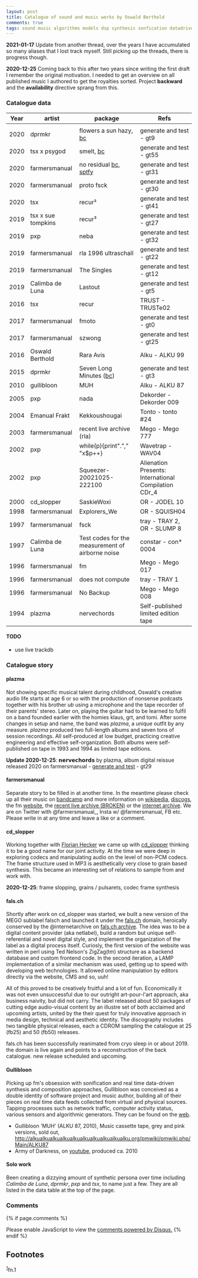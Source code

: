 ```yaml
---
layout: post
title: Catalogue of sound and music works by Oswald Berthold
comments: true
tags: sound music algorithms models dsp synthesis sonfication datadriven audio digital musician aesthetics
---
```


**2021-01-17** Update from another thread, over the years I have
accumulated so many aliases that I lost track myself. Still picking up
the threads, there is progress though.

**2020-12-25** Coming back to this after two years since writing the
first draft I remember the original motivation. I needed to get an
overview on all published music I authored to get the royalties
sorted. Project **backward** and the **availability** directive sprang
from this.

### Catalogue data

| **Year** | **artist**         | **package**                                                                                                                                                        | **Refs**                                                       |
|----------|--------------------|--------------------------------------------------------------------------------------------------------------------------------------------------------------------|----------------------------------------------------------------|
|          |                    |                                                                                                                                                                    |                                                                |
| 2020     | dprmkr             | flowers a sun hazy, [bc](https://dprmkr.bandcamp.com/album/flowers-a-sun-hazy)                                                                                    | generate and test - gt9                                        |
| 2020     | tsx x psygod       | smelt, [bc](https://tsx1.bandcamp.com/album/l-s)                                                                                                                  | generate and test - gt55                                       |
| 2020     | farmersmanual      | no residual [bc](https://farmersmanual.bandcamp.com/album/no-residual), [sptfy](https://open.spotify.com/album/6jmPYaDaBJi8WVPeiWwqPZ?si=W3lu_eJ6SoK_3rg4PkArbQ) | generate and test - gt31                                       |
| 2020     | farmersmanual      | proto fsck                                                                                                                                                         | generate and test - gt30                                       |
| 2020     | tsx                | recur²                                                                                                                                                             | generate and test - gt41                                       |
| 2019     | tsx x sue tompkins | recur³                                                                                                                                                             | generate and test - gt27                                       |
| 2019     | pxp                | neba                                                                                                                                                               | generate and test - gt32                                       |
| 2019     | farmersmanual      | rla 1996 ultraschall                                                                                                                                               | generate and test - gt22                                       |
| 2019     | farmersmanual      | The Singles                                                                                                                                                        | generate and test - gt12                                       |
| 2019     | Calimba de Luna    | Lastout                                                                                                                                                            | generate and test - gt5                                        |
| 2016     | tsx                | recur                                                                                                                                                              | TRUST - TRUSTe02                                               |
| 2017     | farmersmanual      | fmoto                                                                                                                                                              | generate and test - gt0                                        |
| 2017     | farmersmanual      | szwong                                                                                                                                                             | generate and test - gt25                                       |
| 2016     | Oswald Berthold    | Rara Avis                                                                                                                                                          | Alku - ALKU 99                                                 |
| 2015     | dprmkr             | Seven Long Minutes ([bc](https://dprmkr.bandcamp.com/album/seven-long-minutes))                                                                                    | generate and test - gt3                                        |
| 2010     | gullibloon         | MUH                                                                                                                                                                | Alku - ALKU 87                                                 |
| 2005     | pxp                | nada                                                                                                                                                               | Dekorder - Dekorder 009                                        |
| 2004     | Emanual Frakt      | Kekkoushougai                                                                                                                                                      | Tonto - tonto \#24                                             |
| 2003     | farmersmanual      | recent live archive (rla)                                                                                                                                          | Mego - Mego 777                                                |
| 2002     | pxp                | while(p){print"."," "x$p++}                                                                                                                                        | Wavetrap - WAV04                                               |
| 2002     | pxp                | Squeezer-20021025-222100                                                                                                                                           | Alienation Presents: International Compilation CDr\_4 |
| 2000     | cd\_slopper        | SaskieWoxi                                                                                                                                                         | OR - JODEL 10                                                  |
| 1998     | farmersmanual      | Explorers\_We                                                                                                                                                      | OR - SQUISH04                                                  |
| 1997     | farmersmanual      | fsck                                                                                                                                                               | tray - TRAY 2, OR - SLUMP 8                                    |
| 1997     | Calimba de Luna    | Test codes for the measurement of airborne noise                                                                                                                   | constar - con\* 0004                                           |
| 1996     | farmersmanual      | fm                                                                                                                                                                 | Mego - Mego 017                                                |
| 1996     | farmersmanual      | does not compute                                                                                                                                                   | tray - TRAY 1                                                  |
| 1996     | farmersmanual      | No Backup                                                                                                                                                          | Mego - Mego 008                                                |
| 1994     | plazma             | nervechords                                                                                                                                                        | Self-published limited edition tape                            |

#### TODO
- use live trackdb

### Catalogue story

#### plazma

Not showing specific musical talent during childhood, Oswald's
creative audio life starts at age 6 or so with the production of
nonsense podcasts together with his brother *ub* using a microphone
and the tape recorder of their parents' stereo. Later on, playing the
guitar had to be learned to fulfil on a band founded earlier with the
homies klaus, grt, and tomi. After some changes in setup and name, the
band was *plazma*, a unique outfit by any measure. *plazma* produced
two full-length albums and seven tons of session recordings. All
self-produced at low budget, practicing creative engineering and
effective self-organization. Both albums were self-published on tape
in 1993 and 1994 as limited tape editions.

**Update 2020-12-25**: 𝗻𝗲𝗿𝘃𝗲𝗰𝗵𝗼𝗿𝗱𝘀 by plazma, album digital reissue released 2020 on farmersmanual - [generate and test](https://farmersmanual.bandcamp.com/album/nervechords) - gt29

#### farmersmanual

Separate story to be filled in at another time. In the meantime please
check up all their music on
[bandcamp](https://farmersmanual.bandcamp.com/) and more information
on [wikipedia](https://en.wikipedia.org/wiki/Farmers_Manual),
[discogs](https://www.discogs.com/artist/356-Farmers-Manual), the fm
[website](http://web.fm), the [recent live archive
(BROKEN)](http://rla.web.fm) or the [internet
archive](https://archive.org/search.php?query=farmersmanual). We are
on Twitter with @farmersmanual_, Insta w/ @farmersmanual, FB
etc. Please write in at any time and leave a like or a comment.

#### cd\_slopper

Working together with [Florian Hecker](http://florianhecker.blogspot.com/) we came up with
[cd\_slopper](https://www.discogs.com/artist/11328-CD_slopper) thinking it to be a
good name for our joint activity. At the time we were deep in
exploring codecs and manipulating audio on the level of non-PCM
codecs. The frame structure used in MP3 is aesthetically very close to
grain based synthesis. This became an interesting set of relations to
sample from and work with.

**2020-12-25**: frame slopping, grains / pulsarets, codec frame
synthesis

#### fals.ch

Shortly after work on cd\_slopper was started, we built a new version
of the MEGO sublabel falsch and launched it under the
[fals.ch](https://fals.ch) domain, heroically conserved by the
@internetarchive on [fals.ch
archive](https://web.archive.org/web/19991218005216/http://fals.ch). The
idea was to be a digital content provider (aka netlabel), build a
random but unique self-referential and novel digital style, and
implement the organization of the label as a digital process
itself. Curiosly, the first version of the website was written in perl
using Ted Nelson's ZigZag(tm) structure as a backend database and
custom frontend code. In the second iteration, a LAMP implementation
of a similar mechanism was used, getting up to speed with developing
web technologies. It allowed online manipulation by editors directly
via the website, CMS and so, uuh!

All of this proved to be creatively fruitful and a lot of fun.
Economically it was not even unsuccessful due to our outright
art-pour-l'art approach, aka business naivity, but did not carry. The
label released about 50 packages of cutting edge audio-visual content
by an illustre set of both acclaimed and upcoming artists, united by
the their quest for truly innovative approach in media design,
technical and aesthetic identity. The discography includes two
tangible physical releases, each a CDROM sampling the catalogue at 25
(fb25) and 50 (fb50) releases.

fals.ch has been successfully reanimated from cryo sleep in or
about 2019. the domain is live again and points to a reconstruction of
the back catalogue. new release scheduled and upcoming.

#### Gullibloon

Picking up fm's obsession with sonification and real time data-driven
synthesis and composition approaches, Gullibloon was conceived as a
double identity of software project and music author, building all of
their pieces on real time data feeds collected from virtual and
physical sources. Tapping processes such as network traffic, computer
activity status, various sensors and algorithmic generators. They can
be found on the [web](https://gullibloon.org).

- Gullibloon 'MUH' (ALKU 87, 2010), Music cassette tape, grey and pink versions, sold out, <http://alkualkualkualkualkualkualkualkualkualku.org/pmwiki/pmwiki.php/Main/ALKU87>
- Army of Darkness, on [youtube](https://www.youtube.com/watch?v=a7nEPDXEioM&t=28s), produced ca. 2010

#### Solo work

Been creating a dizzying amount of synthetic persona over time
including *Calimba de Luna*, *dprmkr*, *pxp* and *tsx*, to name just a
few. They are all listed in the data table at the top of the page.

### Comments

{% if page.comments %}
<div id="disqus_thread"></div>
<script>

/**
*  RECOMMENDED CONFIGURATION VARIABLES: EDIT AND UNCOMMENT THE SECTION BELOW TO INSERT DYNAMIC VALUES FROM YOUR PLATFORM OR CMS.
*  LEARN WHY DEFINING THESE VARIABLES IS IMPORTANT: https://disqus.com/admin/universalcode/#configuration-variables*/
/*
var disqus_config = function () {
this.page.url = PAGE_URL;  // Replace PAGE_URL with your page's canonical URL variable
this.page.identifier = PAGE_IDENTIFIER; // Replace PAGE_IDENTIFIER with your page's unique identifier variable
};
*/
(function() { // DON'T EDIT BELOW THIS LINE
var d = document, s = d.createElement('script');
s.src = '//x75.disqus.com/embed.js';
s.setAttribute('data-timestamp', +new Date());
(d.head || d.body).appendChild(s);
})();
</script>
<noscript>Please enable JavaScript to view the <a href="https://disqus.com/?ref_noscript">comments powered by Disqus.</a></noscript>
{% endif %}


Footnotes
---------

<sup><a id="fn.1" href="#fnr.1">1</a></sup>fn.1
